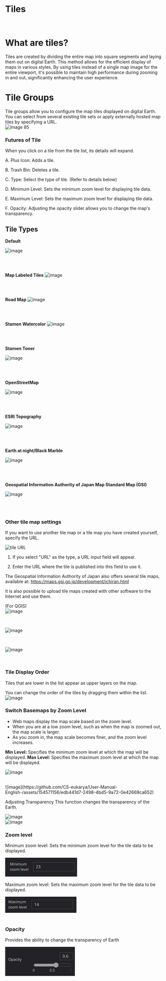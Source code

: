 # Tiles
<br>

# What are tiles?

Tiles are created by dividing the entire map into square segments and laying them out on digital Earth. This method allows for the efficient display of maps in various styles. By using tiles instead of a single map image for the entire viewport, it's possible to maintain high performance during zooming in and out, significantly enhancing the user experience.
<br>

# Tile Groups
Tile groups allow you to configure the map tiles displayed on digital Earth. You can select from several existing tile sets or apply externally hosted map tiles by specifying a URL.
<br>
![image 85](https://github.com/CS-eukarya/User-Manual-English-/assets/154571156/8a9cfdff-2900-4e26-926c-d582f3b2fa8f)
<br>


### Futures of Tile
When you click on a tile from the tile list, its details will expand.

A. Plus Icon: Adds a tile.

B. Trash Bin: Deletes a tile.

C. Type: Select the type of tile. (Refer to details below)

D. Minimum Level: Sets the minimum zoom level for displaying tile data.

E. Maximum Level: Sets the maximum zoom level for displaying tile data.

F. Opacity: Adjusting the opacity slider allows you to change the map's transparency.
<br>
## Tile Types

**Default**

![image](https://github.com/CS-eukarya/User-Manual-English-/assets/154571156/5aa3c586-77ea-4137-9824-c6a268f35ee7)

<br>
<br>

**Map Labeled Tiles**
![image](https://github.com/CS-eukarya/User-Manual-English-/assets/154571156/8e21dbf7-7ac0-4f71-9cd4-8f4beabd6ebe)

<br>
<br>

**Road Map**
![image](https://github.com/CS-eukarya/User-Manual-English-/assets/154571156/e0480d1a-a714-41a0-826d-953fe2c94180)

<br>
<br>

**Stamen Watercolor**
![image](https://github.com/CS-eukarya/User-Manual-English-/assets/154571156/7afa81be-001d-40a7-a017-17922d3c13d2)

<br>
<br>

**Stamen Toner**

![image](https://github.com/CS-eukarya/User-Manual-English-/assets/154571156/778b6d90-59d7-435c-b088-9e1bc53d571b)

<br>
<br>

**OpenStreetMap**

![image](https://github.com/CS-eukarya/User-Manual-English-/assets/154571156/a2ebfc8e-fe06-4d4c-bc2e-be54d26371a5)

<br>
<br>

**ESRI Topography**

![image](https://github.com/CS-eukarya/User-Manual-English-/assets/154571156/8228b5e3-b4b4-4339-9679-04bd63a4c7d3)

<br>
<br>

**Earth at night/Black Marble**

![image](https://github.com/CS-eukarya/User-Manual-English-/assets/154571156/a590907d-c8fd-4f64-8d13-68ce7a186238)

<br>
<br>

**Geospatial Information Authority of Japan Map Standard Map (GSI)**

![image](https://github.com/CS-eukarya/User-Manual-English-/assets/154571156/4a79dea1-3527-4243-af10-c0a47ba81f9f)

<br>
<br>

### Other tile map settings
If you want to use another tile map or a tile map you have created yourself, specify the URL.

![tile URL](https://github.com/CS-eukarya/User-Manual-English-/assets/154571156/7da86006-431d-43f2-b7a1-cf40709c49b3)

1. If you select "URL" as the type, a URL input field will appear.

2. Enter the URL where the tile is published into this field to use it.

  The Geospatial Information Authority of Japan also offers several tile maps, available at: https://maps.gsi.go.jp/development/ichiran.html
<br>

It is also possible to upload tile maps created with other software to the Internet and use them.

(For QGIS)
<br>
![image](https://github.com/CS-eukarya/User-Manual-English-/assets/154571156/2f0d50c3-d532-4a84-92db-91f75c316840)

<br>

![image](https://github.com/CS-eukarya/User-Manual-English-/assets/154571156/39bec955-8240-42c7-8280-00b2247b0da9)


<br>

![image](https://github.com/CS-eukarya/User-Manual-English-/assets/154571156/5f11f33f-fcc0-49f8-8854-f8b8e1f3b057)

<br>

### Tile Display Order
Tiles that are lower in the list appear as upper layers on the map.

You can change the order of the tiles by dragging them within the list.
<br>
![image](https://github.com/CS-eukarya/User-Manual-English-/assets/154571156/7a278ff9-1f2b-4846-9ed2-c1b8b36ee14d)
<br>

### Switch Basemaps by Zoom Level
- Web maps display the map scale based on the zoom level. 
- When you are at a low zoom level, such as when the map is zoomed out, the map scale is larger. 
- As you zoom in, the map scale becomes finer, and the zoom level increases.

**Min Level:** Specifies the minimum zoom level at which the map will be displayed.
**Max Level:** Specifies the maximum zoom level at which the map will be displayed.
<br>

![image](https://github.com/CS-eukarya/User-Manual-English-/assets/154571156/68a1085a-43ae-45f8-9b8c-59d3203d6b10)

<br>
![image](https://github.com/CS-eukarya/User-Manual-English-/assets/154571156/edb441d7-2498-4bd5-9a72-0e42669ca652)

Adjusting Transparency
This function changes the transparency of the Earth.

  ![image](https://github.com/CS-eukarya/User-Manual-English-/assets/154571156/813edeae-a917-4289-bf3b-61a57ae28000)
<br>
![image](https://github.com/CS-eukarya/User-Manual-English-/assets/154571156/167806c4-2e4e-4af7-a2df-63e694ad0569)





### Zoom level

Minimum zoom level: Sets the minimum zoom level for the tile data to be displayed.

![rfgdg.png](Tiles%20759a5fb32fc64432865e641ca6858d85/rfgdg.png)

 Maximum zoom level: Sets the maximum zoom level for the tile data to be displayed.

![ghj.png](Tiles%20759a5fb32fc64432865e641ca6858d85/ghj.png)
<br>
<br>

### Opacity

Provides the ability to change the transparency of Earth

![sd.png](Tiles%20759a5fb32fc64432865e641ca6858d85/sd.png)
